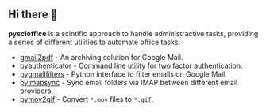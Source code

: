 ## Hi there 👋

**pyscioffice** is a scintific approach to handle administractive tasks, providing a series of different utilities to automate office tasks:

* [gmail2pdf](https://github.com/pyscioffice/gmail2pdf) - An archiving solution for Google Mail. 
* [pyauthenticator](https://github.com/pyscioffice/pyauthenticator) - Command line utility for two factor authentication.
* [pygmailfilters](https://github.com/pyscioffice/pygmailfilter) - Python interface to filter emails on Google Mail. 
* [pyimapsync](https://github.com/pyscioffice/pyimapsync) - Sync email folders via IMAP between different email providers. 
* [pymov2gif](https://github.com/pyscioffice/pymov2gif) - Convert `*.mov` files to `*.gif`.

